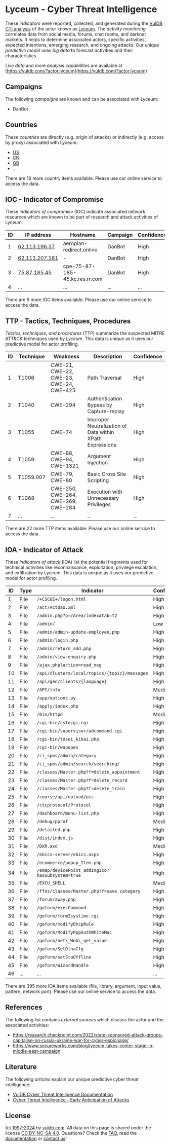 # Lyceum - Cyber Threat Intelligence

These _indicators_ were reported, collected, and generated during the [VulDB CTI analysis](https://vuldb.com/?kb.cti) of the actor known as [Lyceum](https://vuldb.com/?actor.lyceum). The _activity monitoring_ correlates data from social media, forums, chat rooms, and darknet markets. It helps to determine associated actors, specific activities, expected intentions, emerging research, and ongoing attacks. Our unique _predictive model_ uses _big data_ to forecast activities and their characteristics.

_Live data_ and more _analysis capabilities_ are available at [https://vuldb.com/?actor.lyceum](https://vuldb.com/?actor.lyceum)

## Campaigns

The following _campaigns_ are known and can be associated with Lyceum:

* DanBot

## Countries

These _countries_ are directly (e.g. origin of attacks) or indirectly (e.g. access by proxy) associated with Lyceum:

* [US](https://vuldb.com/?country.us)
* [CN](https://vuldb.com/?country.cn)
* [GB](https://vuldb.com/?country.gb)
* ...

There are 18 more country items available. Please use our online service to access the data.

## IOC - Indicator of Compromise

These _indicators of compromise_ (IOC) indicate associated network resources which are known to be part of research and attack activities of Lyceum.

ID | IP address | Hostname | Campaign | Confidence
-- | ---------- | -------- | -------- | ----------
1 | [62.113.196.37](https://vuldb.com/?ip.62.113.196.37) | aeroplan-redirect.online | DanBot | High
2 | [62.113.207.181](https://vuldb.com/?ip.62.113.207.181) | - | DanBot | High
3 | [75.87.185.45](https://vuldb.com/?ip.75.87.185.45) | cpe-75-87-185-45.kc.res.rr.com | DanBot | High
4 | ... | ... | ... | ...

There are 9 more IOC items available. Please use our online service to access the data.

## TTP - Tactics, Techniques, Procedures

_Tactics, techniques, and procedures_ (TTP) summarize the suspected MITRE ATT&CK techniques used by _Lyceum_. This data is unique as it uses our predictive model for actor profiling.

ID | Technique | Weakness | Description | Confidence
-- | --------- | -------- | ----------- | ----------
1 | T1006 | CWE-21, CWE-22, CWE-23, CWE-24, CWE-425 | Path Traversal | High
2 | T1040 | CWE-294 | Authentication Bypass by Capture-replay | High
3 | T1055 | CWE-74 | Improper Neutralization of Data within XPath Expressions | High
4 | T1059 | CWE-88, CWE-94, CWE-1321 | Argument Injection | High
5 | T1059.007 | CWE-79, CWE-80 | Basic Cross Site Scripting | High
6 | T1068 | CWE-250, CWE-264, CWE-269, CWE-284 | Execution with Unnecessary Privileges | High
7 | ... | ... | ... | ...

There are 22 more TTP items available. Please use our online service to access the data.

## IOA - Indicator of Attack

These _indicators of attack_ (IOA) list the potential fragments used for technical activities like reconnaissance, exploitation, privilege escalation, and exfiltration by Lyceum. This data is unique as it uses our predictive model for actor profiling.

ID | Type | Indicator | Confidence
-- | ---- | --------- | ----------
1 | File | `/+CSCOE+/logon.html` | High
2 | File | `/act/ActDao.xml` | High
3 | File | `/admin.php?p=/Area/index#tab=t2` | High
4 | File | `/admin/` | Low
5 | File | `/admin/admin-update-employee.php` | High
6 | File | `/admin/login.php` | High
7 | File | `/admin/return_add.php` | High
8 | File | `/admin/view-enquiry.php` | High
9 | File | `/ajax.php?action=read_msg` | High
10 | File | `/api/clusters/local/topics/{topic}/messages` | High
11 | File | `/api/gen/clients/{language}` | High
12 | File | `/API/info` | Medium
13 | File | `/app/options.py` | High
14 | File | `/apply/index.php` | High
15 | File | `/bin/httpd` | Medium
16 | File | `/cgi-bin/cstecgi.cgi` | High
17 | File | `/cgi-bin/supervisor/adcommand.cgi` | High
18 | File | `/cgi-bin/tosei_kikai.php` | High
19 | File | `/cgi-bin/wapopen` | High
20 | File | `/ci_spms/admin/category` | High
21 | File | `/ci_spms/admin/search/searching/` | High
22 | File | `/classes/Master.php?f=delete_appointment` | High
23 | File | `/classes/Master.php?f=delete_record` | High
24 | File | `/classes/Master.php?f=delete_train` | High
25 | File | `/course/api/upload/pic` | High
26 | File | `/ctcprotocol/Protocol` | High
27 | File | `/dashboard/menu-list.php` | High
28 | File | `/debug/pprof` | Medium
29 | File | `/detailed.php` | High
30 | File | `/dist/index.js` | High
31 | File | `/DXR.axd` | Medium
32 | File | `/ebics-server/ebics.aspx` | High
33 | File | `/ecommerce/popup_Item.php` | High
34 | File | `/emap/devicePoint_addImgIco?hasSubsystem=true` | High
35 | File | `/EXCU_SHELL` | Medium
36 | File | `/ffos/classes/Master.php?f=save_category` | High
37 | File | `/forum/away.php` | High
38 | File | `/goform/execCommand` | High
39 | File | `/goform/form2systime.cgi` | High
40 | File | `/goform/modifyDhcpRule` | High
41 | File | `/goform/ModifyPppAuthWhiteMac` | High
42 | File | `/goform/net\_Web\_get_value` | High
43 | File | `/goform/SetDlnaCfg` | High
44 | File | `/goform/setStaOffline` | High
45 | File | `/goform/WizardHandle` | High
46 | ... | ... | ...

There are 395 more IOA items available (file, library, argument, input value, pattern, network port). Please use our online service to access the data.

## References

The following list contains _external sources_ which discuss the actor and the associated activities:

* https://research.checkpoint.com/2022/state-sponsored-attack-groups-capitalise-on-russia-ukraine-war-for-cyber-espionage/
* https://www.secureworks.com/blog/lyceum-takes-center-stage-in-middle-east-campaign

## Literature

The following _articles_ explain our unique predictive cyber threat intelligence:

* [VulDB Cyber Threat Intelligence Documentation](https://vuldb.com/?kb.cti)
* [Cyber Threat Intelligence - Early Anticipation of Attacks](https://www.scip.ch/en/?labs.20201022)

## License

(c) [1997-2024](https://vuldb.com/?kb.changelog) by [vuldb.com](https://vuldb.com/?kb.about). All data on this page is shared under the license [CC BY-NC-SA 4.0](https://creativecommons.org/licenses/by-nc-sa/4.0/). Questions? Check the [FAQ](https://vuldb.com/?kb.faq), read the [documentation](https://vuldb.com/?kb) or [contact us](https://vuldb.com/?contact)!

